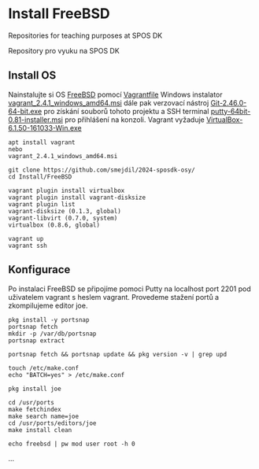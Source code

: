 # Install FreeBSD
Repositories for teaching purposes at SPOS DK

Repository pro vyuku na SPOS DK

## Install OS

Nainstalujte si OS [FreeBSD](https://www.freebsd.org/releases/14.1R/announce/)
pomocí [Vagrantfile](https://app.vagrantup.com/freebsd/boxes/FreeBSD-14.1-RELEASE)
Windows instalator [vagrant_2.4.1_windows_amd64.msi](https://releases.hashicorp.com/vagrant/2.4.1/vagrant_2.4.1_windows_amd64.msi)
dále pak verzovací nástroj [Git-2.46.0-64-bit.exe](https://github.com/git-for-windows/git/releases/download/v2.46.0.windows.1/Git-2.46.0-64-bit.exe)
pro získání souborů tohoto projektu a SSH terminal [putty-64bit-0.81-installer.msi](https://the.earth.li/~sgtatham/putty/latest/w64/putty-64bit-0.81-installer.msi)
pro přihlášení na konzoli. Vagrant vyžaduje [VirtualBox-6.1.50-161033-Win.exe](https://download.virtualbox.org/virtualbox/6.1.50/VirtualBox-6.1.50-161033-Win.exe) 

```console
apt install vagrant
nebo
vagrant_2.4.1_windows_amd64.msi

git clone https://github.com/smejdil/2024-sposdk-osy/
cd Install/FreeBSD

vagrant plugin install virtualbox
vagrant plugin install vagrant-disksize
vagrant plugin list
vagrant-disksize (0.1.3, global)
vagrant-libvirt (0.7.0, system)
virtualbox (0.8.6, global)

vagrant up
vagrant ssh
```

## Konfigurace

Po instalaci FreeBSD se připojíme pomoci Putty na localhost port 2201 pod uživatelem vagrant s heslem vagrant. Provedeme stažení portů a zkompilujeme editor joe.

```console
pkg install -y portsnap
portsnap fetch
mkdir -p /var/db/portsnap
portsnap extract

portsnap fetch && portsnap update && pkg version -v | grep upd

touch /etc/make.conf
echo "BATCH=yes" > /etc/make.conf

pkg install joe

cd /usr/ports
make fetchindex
make search name=joe
cd /usr/ports/editors/joe
make install clean

echo freebsd | pw mod user root -h 0
```
...